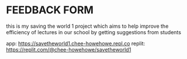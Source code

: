 # FEEDBACK FORM
this is my saving the world 1 project which aims to help improve the efficiency of lectures in our school by getting suggestions from students

app: https://savetheworld1.chee-howehowe.repl.co
replit: https://replit.com/@chee-howehowe/savetheworld1
